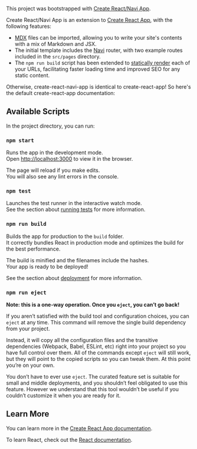 This project was bootstrapped with [Create React/Navi App](https://github.com/frontarm/navi/tree/master/packages/create-react-navi-app).

Create React/Navi App  is an extension to [Create React App](https://facebook.github.io/create-react-app/docs/getting-started), with the following features:

- [MDX](https://mdxjs.com/) files can be imported, allowing you to write your site's contents with a mix of Markdown and JSX.
- The initial template includes the [Navi](https://frontarm.com/navi/) router, with two example routes included in the `src/pages` directory.
- The `npm run build` script has been extended to [statically render](https://frontarm.com/articles/static-vs-server-rendering/) each of your URLs, facilitating faster loading time and improved SEO for any static content.

Otherwise, create-react-navi-app is identical to create-react-app! So here's the default create-react-app documentation:

## Available Scripts

In the project directory, you can run:

### `npm start`

Runs the app in the development mode.<br>
Open [http://localhost:3000](http://localhost:3000) to view it in the browser.

The page will reload if you make edits.<br>
You will also see any lint errors in the console.

### `npm test`

Launches the test runner in the interactive watch mode.<br>
See the section about [running tests](https://facebook.github.io/create-react-app/docs/running-tests) for more information.

### `npm run build`

Builds the app for production to the `build` folder.<br>
It correctly bundles React in production mode and optimizes the build for the best performance.

The build is minified and the filenames include the hashes.<br>
Your app is ready to be deployed!

See the section about [deployment](https://facebook.github.io/create-react-app/docs/deployment) for more information.

### `npm run eject`

**Note: this is a one-way operation. Once you `eject`, you can’t go back!**

If you aren’t satisfied with the build tool and configuration choices, you can `eject` at any time. This command will remove the single build dependency from your project.

Instead, it will copy all the configuration files and the transitive dependencies (Webpack, Babel, ESLint, etc) right into your project so you have full control over them. All of the commands except `eject` will still work, but they will point to the copied scripts so you can tweak them. At this point you’re on your own.

You don’t have to ever use `eject`. The curated feature set is suitable for small and middle deployments, and you shouldn’t feel obligated to use this feature. However we understand that this tool wouldn’t be useful if you couldn’t customize it when you are ready for it.

## Learn More

You can learn more in the [Create React App documentation](https://facebook.github.io/create-react-app/docs/getting-started).

To learn React, check out the [React documentation](https://reactjs.org/).
